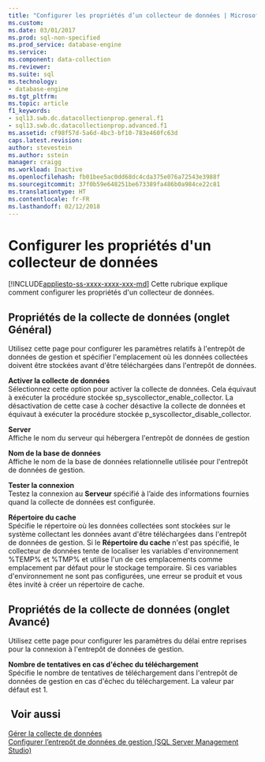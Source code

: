 ```yaml
---
title: "Configurer les propriétés d’un collecteur de données | Microsoft Docs"
ms.custom: 
ms.date: 03/01/2017
ms.prod: sql-non-specified
ms.prod_service: database-engine
ms.service: 
ms.component: data-collection
ms.reviewer: 
ms.suite: sql
ms.technology:
- database-engine
ms.tgt_pltfrm: 
ms.topic: article
f1_keywords:
- sql13.swb.dc.datacollectionprop.general.f1
- sql13.swb.dc.datacollectionprop.advanced.f1
ms.assetid: cf98f57d-5a6d-4bc3-bf10-783e460fc63d
caps.latest.revision: 
author: stevestein
ms.author: sstein
manager: craigg
ms.workload: Inactive
ms.openlocfilehash: fb01bee5ac0dd68dc4cda375e076a72543e3988f
ms.sourcegitcommit: 37f0b59e648251be673389fa486b0a984ce22c81
ms.translationtype: HT
ms.contentlocale: fr-FR
ms.lasthandoff: 02/12/2018
---
```

# <a name="configure-properties-of-a-data-collector"></a>Configurer les propriétés d'un collecteur de données
[!INCLUDE[appliesto-ss-xxxx-xxxx-xxx-md](../../includes/appliesto-ss-xxxx-xxxx-xxx-md.md)]
Cette rubrique explique comment configurer les propriétés d'un collecteur de données.  
  
## <a name="data-collection-properties-general-tab"></a>Propriétés de la collecte de données (onglet Général)  
 Utilisez cette page pour configurer les paramètres relatifs à l'entrepôt de données de gestion et spécifier l'emplacement où les données collectées doivent être stockées avant d'être téléchargées dans l'entrepôt de données.  
  
 **Activer la collecte de données**  
 Sélectionnez cette option pour activer la collecte de données. Cela équivaut à exécuter la procédure stockée sp_syscollector_enable_collector. La désactivation de cette case à cocher désactive la collecte de données et équivaut à exécuter la procédure stockée p_syscollector_disable_collector.  
  
 **Server**  
 Affiche le nom du serveur qui hébergera l'entrepôt de données de gestion  
  
 **Nom de la base de données**  
 Affiche le nom de la base de données relationnelle utilisée pour l'entrepôt de données de gestion.  
  
 **Tester la connexion**  
 Testez la connexion au **Serveur** spécifié à l’aide des informations fournies quand la collecte de données est configurée.  
  
 **Répertoire du cache**  
 Spécifie le répertoire où les données collectées sont stockées sur le système collectant les données avant d'être téléchargées dans l'entrepôt de données de gestion. Si le **Répertoire du cache** n'est pas spécifié, le collecteur de données tente de localiser les variables d'environnement %TEMP% et %TMP% et utilise l'un de ces emplacements comme emplacement par défaut pour le stockage temporaire. Si ces variables d'environnement ne sont pas configurées, une erreur se produit et vous êtes invité à créer un répertoire de cache.  
  
## <a name="data-collection-properties-advanced-tab"></a>Propriétés de la collecte de données (onglet Avancé)  
 Utilisez cette page pour configurer les paramètres du délai entre reprises pour la connexion à l'entrepôt de données de gestion.  
  
 **Nombre de tentatives en cas d'échec du téléchargement**  
 Spécifie le nombre de tentatives de téléchargement dans l'entrepôt de données de gestion en cas d'échec du téléchargement. La valeur par défaut est 1.  
  
## <a name="see-also"></a> Voir aussi  
 [Gérer la collecte de données](../../relational-databases/data-collection/manage-data-collection.md)   
 [Configurer l’entrepôt de données de gestion &#40;SQL Server Management Studio&#41;](../../relational-databases/data-collection/configure-the-management-data-warehouse-sql-server-management-studio.md)  
  
  
